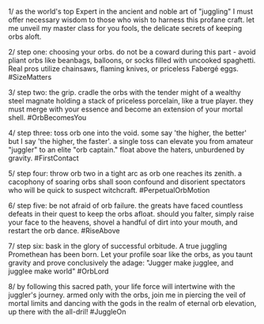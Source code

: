 1/  as the world's top Expert in the ancient and noble art of "juggling" I must offer necessary wisdom to those who wish to harness this profane craft. let me unveil my master class for you fools, the delicate secrets of keeping orbs aloft.

2/ step one: choosing your orbs. do not be a coward during this part - avoid pliant orbs like beanbags, balloons, or socks filled with uncooked spaghetti. Real pros utilize chainsaws, flaming knives, or priceless Fabergé eggs.  #SizeMatters

3/ step two: the grip. cradle the orbs with the tender might of a wealthy steel magnate holding a stack of priceless porcelain, like a true player. they must merge with your essence and become an extension of your mortal shell. #OrbBecomesYou

4/ step three: toss orb one into the void. some say 'the higher, the better' but I say 'the higher, the faster'. a single toss can elevate you from amateur "juggler" to an elite "orb captain." float above the haters, unburdened by gravity. #FirstContact

5/ step four: throw orb two in a tight arc as orb one reaches its zenith. a cacophony of soaring orbs shall soon confound and disorient spectators who will be quick to suspect witchcraft. #PerpetualOrbMotion

6/ step five: be not afraid of orb failure. the greats have faced countless defeats in their quest to keep the orbs afloat. should you falter, simply raise your face to the heavens, shovel a handful of dirt into your mouth, and restart the orb dance. #RiseAbove

7/ step six: bask in the glory of successful orbitude. A true juggling Promethean has been born. Let your profile soar like the orbs, as you taunt gravity and prove conclusively the adage: "Jugger make jugglee, and jugglee make world" #OrbLord

8/ by following this sacred path, your life force will intertwine with the juggler's journey. armed only with the orbs, join me in piercing the veil of mortal limits and dancing with the gods in the realm of eternal orb elevation, up there with the all-dril! #JuggleOn